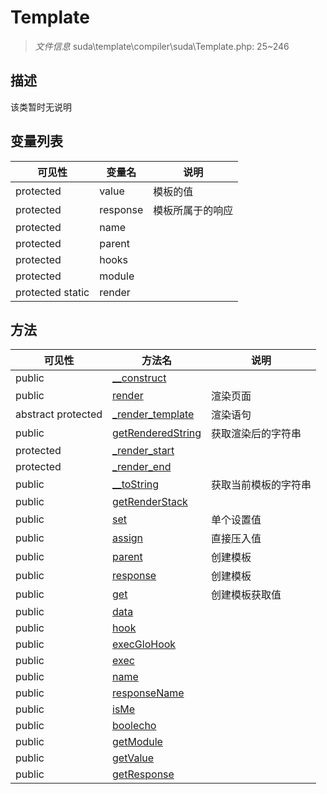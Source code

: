 #  Template 

> *文件信息* suda\template\compiler\suda\Template.php: 25~246



## 描述

该类暂时无说明





## 变量列表
| 可见性 |  变量名   | 说明 |
|--------|----|------|
| protected   | value | 模板的值| 
| protected   | response | 模板所属于的响应| 
| protected   | name | | 
| protected   | parent | | 
| protected   | hooks | | 
| protected   | module | | 
| protected static  | render | | 



## 方法


| 可见性 | 方法名 | 说明 |
|--------|-------|------|
| public |[__construct](Template/__construct.md) |  |
| public |[render](Template/render.md) | 渲染页面 |
|abstract protected |[_render_template](Template/_render_template.md) | 渲染语句 |
| public |[getRenderedString](Template/getRenderedString.md) | 获取渲染后的字符串 |
| protected |[_render_start](Template/_render_start.md) |  |
| protected |[_render_end](Template/_render_end.md) |  |
| public |[__toString](Template/__toString.md) | 获取当前模板的字符串 |
| public |[getRenderStack](Template/getRenderStack.md) |  |
| public |[set](Template/set.md) | 单个设置值 |
| public |[assign](Template/assign.md) | 直接压入值 |
| public |[parent](Template/parent.md) | 创建模板 |
| public |[response](Template/response.md) | 创建模板 |
| public |[get](Template/get.md) | 创建模板获取值 |
| public |[data](Template/data.md) |  |
| public |[hook](Template/hook.md) |  |
| public |[execGloHook](Template/execGloHook.md) |  |
| public |[exec](Template/exec.md) |  |
| public |[name](Template/name.md) |  |
| public |[responseName](Template/responseName.md) |  |
| public |[isMe](Template/isMe.md) |  |
| public |[boolecho](Template/boolecho.md) |  |
| public |[getModule](Template/getModule.md) |  |
| public |[getValue](Template/getValue.md) |  |
| public |[getResponse](Template/getResponse.md) |  |
